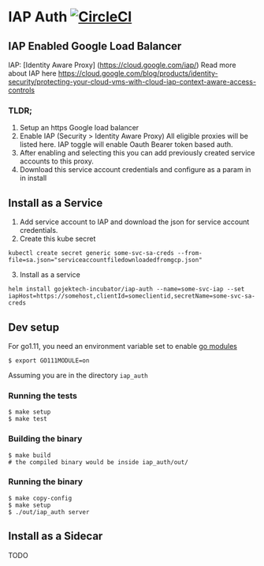 # IAP Auth  [![CircleCI](https://circleci.com/gh/gojekfarm/iap_auth.svg?style=svg)](https://circleci.com/gh/gojekfarm/iap_auth)

## IAP Enabled Google Load Balancer
IAP: [Identity Aware Proxy] (https://cloud.google.com/iap/)
Read more about IAP here https://cloud.google.com/blog/products/identity-security/protecting-your-cloud-vms-with-cloud-iap-context-aware-access-controls

### TLDR;
1. Setup an https Google load balancer
2. Enable IAP (Security > Identity Aware Proxy)
   All eligible proxies will be listed here. IAP toggle will enable Oauth Bearer token based auth.
3. After enabling and selecting this you can add previously created service accounts to this proxy.
4. Download this service account credentials and configure as a param in in install

## Install as a Service

1. Add service account to IAP and download the json for service account credentials.
2. Create this kube secret

`kubectl create secret generic some-svc-sa-creds --from-file=sa.json="serviceaccountfiledownloadedfromgcp.json"`

3. Install as a service

`helm install gojektech-incubator/iap-auth --name=some-svc-iap --set iapHost=https://somehost,clientId=someclientid,secretName=some-svc-sa-creds`

## Dev setup

For go1.11, you need an environment variable set to enable [go modules](https://github.com/golang/go/wiki/Modules)

```
$ export GO111MODULE=on
```

Assuming you are in the directory `iap_auth`

### Running the tests

```
$ make setup
$ make test
```

### Building the binary

```
$ make build
# the compiled binary would be inside iap_auth/out/

```

### Running the binary

```
$ make copy-config
$ make setup
$ ./out/iap_auth server
```

## Install as a Sidecar

TODO
